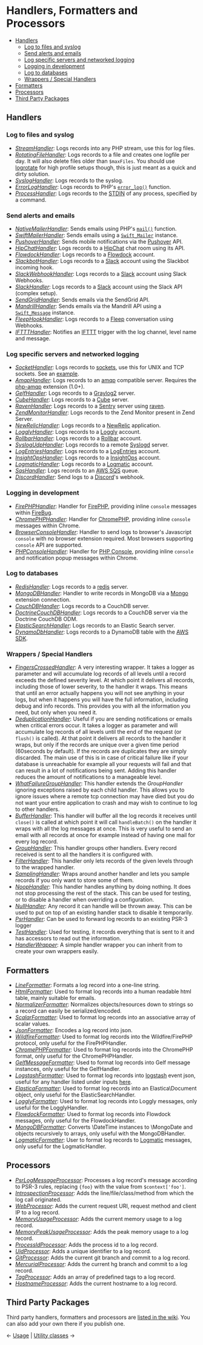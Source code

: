 # Handlers, Formatters and Processors

- [Handlers](#handlers)
  - [Log to files and syslog](#log-to-files-and-syslog)
  - [Send alerts and emails](#send-alerts-and-emails)
  - [Log specific servers and networked logging](#log-specific-servers-and-networked-logging)
  - [Logging in development](#logging-in-development)
  - [Log to databases](#log-to-databases)
  - [Wrappers / Special Handlers](#wrappers--special-handlers)
- [Formatters](#formatters)
- [Processors](#processors)
- [Third Party Packages](#third-party-packages)

## Handlers

### Log to files and syslog

- [_StreamHandler_](../src/Monolog/Handler/StreamHandler.php): Logs records into any PHP stream, use this for log files.
- [_RotatingFileHandler_](../src/Monolog/Handler/RotatingFileHandler.php): Logs records to a file and creates one logfile per day.
  It will also delete files older than `$maxFiles`. You should use
  [logrotate](http://linuxcommand.org/man_pages/logrotate8.html) for high profile
  setups though, this is just meant as a quick and dirty solution.
- [_SyslogHandler_](../src/Monolog/Handler/SyslogHandler.php): Logs records to the syslog.
- [_ErrorLogHandler_](../src/Monolog/Handler/ErrorLogHandler.php): Logs records to PHP's
  [`error_log()`](http://docs.php.net/manual/en/function.error-log.php) function.
- [_ProcessHandler_](../src/Monolog/Handler/ProcessHandler.php): Logs records to the [STDIN](https://en.wikipedia.org/wiki/Standard_streams#Standard_input_.28stdin.29) of any process, specified by a command.

### Send alerts and emails

- [_NativeMailerHandler_](../src/Monolog/Handler/NativeMailerHandler.php): Sends emails using PHP's
  [`mail()`](http://php.net/manual/en/function.mail.php) function.
- [_SwiftMailerHandler_](../src/Monolog/Handler/SwiftMailerHandler.php): Sends emails using a [`Swift_Mailer`](http://swiftmailer.org/) instance.
- [_PushoverHandler_](../src/Monolog/Handler/PushoverHandler.php): Sends mobile notifications via the [Pushover](https://www.pushover.net/) API.
- [_HipChatHandler_](../src/Monolog/Handler/HipChatHandler.php): Logs records to a [HipChat](http://hipchat.com) chat room using its API.
- [_FlowdockHandler_](../src/Monolog/Handler/FlowdockHandler.php): Logs records to a [Flowdock](https://www.flowdock.com/) account.
- [_SlackbotHandler_](../src/Monolog/Handler/SlackbotHandler.php): Logs records to a [Slack](https://www.slack.com/) account using the Slackbot incoming hook.
- [_SlackWebhookHandler_](../src/Monolog/Handler/SlackWebhookHandler.php): Logs records to a [Slack](https://www.slack.com/) account using Slack Webhooks.
- [_SlackHandler_](../src/Monolog/Handler/SlackHandler.php): Logs records to a [Slack](https://www.slack.com/) account using the Slack API (complex setup).
- [_SendGridHandler_](../src/Monolog/Handler/SendGridHandler.php): Sends emails via the SendGrid API.
- [_MandrillHandler_](../src/Monolog/Handler/MandrillHandler.php): Sends emails via the Mandrill API using a [`Swift_Message`](http://swiftmailer.org/) instance.
- [_FleepHookHandler_](../src/Monolog/Handler/FleepHookHandler.php): Logs records to a [Fleep](https://fleep.io/) conversation using Webhooks.
- [_IFTTTHandler_](../src/Monolog/Handler/IFTTTHandler.php): Notifies an [IFTTT](https://ifttt.com/maker) trigger with the log channel, level name and message.

### Log specific servers and networked logging

- [_SocketHandler_](../src/Monolog/Handler/SocketHandler.php): Logs records to [sockets](http://php.net/fsockopen), use this
  for UNIX and TCP sockets. See an [example](sockets.md).
- [_AmqpHandler_](../src/Monolog/Handler/AmqpHandler.php): Logs records to an [amqp](http://www.amqp.org/) compatible
  server. Requires the [php-amqp](http://pecl.php.net/package/amqp) extension (1.0+).
- [_GelfHandler_](../src/Monolog/Handler/GelfHandler.php): Logs records to a [Graylog2](http://www.graylog2.org) server.
- [_CubeHandler_](../src/Monolog/Handler/CubeHandler.php): Logs records to a [Cube](http://square.github.com/cube/) server.
- [_RavenHandler_](../src/Monolog/Handler/RavenHandler.php): Logs records to a [Sentry](http://getsentry.com/) server using
  [raven](https://packagist.org/packages/raven/raven).
- [_ZendMonitorHandler_](../src/Monolog/Handler/ZendMonitorHandler.php): Logs records to the Zend Monitor present in Zend Server.
- [_NewRelicHandler_](../src/Monolog/Handler/NewRelicHandler.php): Logs records to a [NewRelic](http://newrelic.com/) application.
- [_LogglyHandler_](../src/Monolog/Handler/LogglyHandler.php): Logs records to a [Loggly](http://www.loggly.com/) account.
- [_RollbarHandler_](../src/Monolog/Handler/RollbarHandler.php): Logs records to a [Rollbar](https://rollbar.com/) account.
- [_SyslogUdpHandler_](../src/Monolog/Handler/SyslogUdpHandler.php): Logs records to a remote [Syslogd](http://www.rsyslog.com/) server.
- [_LogEntriesHandler_](../src/Monolog/Handler/LogEntriesHandler.php): Logs records to a [LogEntries](http://logentries.com/) account.
- [_InsightOpsHandler_](../src/Monolog/Handler/InsightOpsHandler.php): Logs records to a [InsightOps](https://www.rapid7.com/products/insightops/) account.
- [_LogmaticHandler_](../src/Monolog/Handler/LogmaticHandler.php): Logs records to a [Logmatic](http://logmatic.io/) account.
- [_SqsHandler_](../src/Monolog/Handler/SqsHandler.php): Logs records to an [AWS SQS](http://docs.aws.amazon.com/aws-sdk-php/v2/guide/service-sqs.html) queue.
- [_DiscordHandler_](https://github.com/lefuturiste/monolog-discord-handler): Send logs to a [Discord](https://discordapp.com)'s webhook.

### Logging in development

- [_FirePHPHandler_](../src/Monolog/Handler/FirePHPHandler.php): Handler for [FirePHP](http://www.firephp.org/), providing
  inline `console` messages within [FireBug](http://getfirebug.com/).
- [_ChromePHPHandler_](../src/Monolog/Handler/ChromePHPHandler.php): Handler for [ChromePHP](http://www.chromephp.com/), providing
  inline `console` messages within Chrome.
- [_BrowserConsoleHandler_](../src/Monolog/Handler/BrowserConsoleHandler.php): Handler to send logs to browser's Javascript `console` with
  no browser extension required. Most browsers supporting `console` API are supported.
- [_PHPConsoleHandler_](../src/Monolog/Handler/PHPConsoleHandler.php): Handler for [PHP Console](https://chrome.google.com/webstore/detail/php-console/nfhmhhlpfleoednkpnnnkolmclajemef), providing
  inline `console` and notification popup messages within Chrome.

### Log to databases

- [_RedisHandler_](../src/Monolog/Handler/RedisHandler.php): Logs records to a [redis](http://redis.io) server.
- [_MongoDBHandler_](../src/Monolog/Handler/MongoDBHandler.php): Handler to write records in MongoDB via a
  [Mongo](http://pecl.php.net/package/mongo) extension connection.
- [_CouchDBHandler_](../src/Monolog/Handler/CouchDBHandler.php): Logs records to a CouchDB server.
- [_DoctrineCouchDBHandler_](../src/Monolog/Handler/DoctrineCouchDBHandler.php): Logs records to a CouchDB server via the Doctrine CouchDB ODM.
- [_ElasticSearchHandler_](../src/Monolog/Handler/ElasticSearchHandler.php): Logs records to an Elastic Search server.
- [_DynamoDbHandler_](../src/Monolog/Handler/DynamoDbHandler.php): Logs records to a DynamoDB table with the [AWS SDK](https://github.com/aws/aws-sdk-php).

### Wrappers / Special Handlers

- [_FingersCrossedHandler_](../src/Monolog/Handler/FingersCrossedHandler.php): A very interesting wrapper. It takes a logger as
  parameter and will accumulate log records of all levels until a record
  exceeds the defined severity level. At which point it delivers all records,
  including those of lower severity, to the handler it wraps. This means that
  until an error actually happens you will not see anything in your logs, but
  when it happens you will have the full information, including debug and info
  records. This provides you with all the information you need, but only when
  you need it.
- [_DeduplicationHandler_](../src/Monolog/Handler/DeduplicationHandler.php): Useful if you are sending notifications or emails
  when critical errors occur. It takes a logger as parameter and will
  accumulate log records of all levels until the end of the request (or
  `flush()` is called). At that point it delivers all records to the handler
  it wraps, but only if the records are unique over a given time period
  (60seconds by default). If the records are duplicates they are simply
  discarded. The main use of this is in case of critical failure like if your
  database is unreachable for example all your requests will fail and that
  can result in a lot of notifications being sent. Adding this handler reduces
  the amount of notifications to a manageable level.
- [_WhatFailureGroupHandler_](../src/Monolog/Handler/WhatFailureGroupHandler.php): This handler extends the _GroupHandler_ ignoring
   exceptions raised by each child handler. This allows you to ignore issues
   where a remote tcp connection may have died but you do not want your entire
   application to crash and may wish to continue to log to other handlers.
- [_BufferHandler_](../src/Monolog/Handler/BufferHandler.php): This handler will buffer all the log records it receives
  until `close()` is called at which point it will call `handleBatch()` on the
  handler it wraps with all the log messages at once. This is very useful to
  send an email with all records at once for example instead of having one mail
  for every log record.
- [_GroupHandler_](../src/Monolog/Handler/GroupHandler.php): This handler groups other handlers. Every record received is
  sent to all the handlers it is configured with.
- [_FilterHandler_](../src/Monolog/Handler/FilterHandler.php): This handler only lets records of the given levels through
   to the wrapped handler.
- [_SamplingHandler_](../src/Monolog/Handler/SamplingHandler.php): Wraps around another handler and lets you sample records
   if you only want to store some of them.
- [_NoopHandler_](../src/Monolog/Handler/NoopHandler.php): This handler handles anything by doing nothing. It does not stop
  processing the rest of the stack. This can be used for testing, or to disable a handler when overriding a configuration.
- [_NullHandler_](../src/Monolog/Handler/NullHandler.php): Any record it can handle will be thrown away. This can be used
  to put on top of an existing handler stack to disable it temporarily.
- [_PsrHandler_](../src/Monolog/Handler/PsrHandler.php): Can be used to forward log records to an existing PSR-3 logger
- [_TestHandler_](../src/Monolog/Handler/TestHandler.php): Used for testing, it records everything that is sent to it and
  has accessors to read out the information.
- [_HandlerWrapper_](../src/Monolog/Handler/HandlerWrapper.php): A simple handler wrapper you can inherit from to create
 your own wrappers easily.

## Formatters

- [_LineFormatter_](../src/Monolog/Formatter/LineFormatter.php): Formats a log record into a one-line string.
- [_HtmlFormatter_](../src/Monolog/Formatter/HtmlFormatter.php): Used to format log records into a human readable html table, mainly suitable for emails.
- [_NormalizerFormatter_](../src/Monolog/Formatter/NormalizerFormatter.php): Normalizes objects/resources down to strings so a record can easily be serialized/encoded.
- [_ScalarFormatter_](../src/Monolog/Formatter/ScalarFormatter.php): Used to format log records into an associative array of scalar values.
- [_JsonFormatter_](../src/Monolog/Formatter/JsonFormatter.php): Encodes a log record into json.
- [_WildfireFormatter_](../src/Monolog/Formatter/WildfireFormatter.php): Used to format log records into the Wildfire/FirePHP protocol, only useful for the FirePHPHandler.
- [_ChromePHPFormatter_](../src/Monolog/Formatter/ChromePHPFormatter.php): Used to format log records into the ChromePHP format, only useful for the ChromePHPHandler.
- [_GelfMessageFormatter_](../src/Monolog/Formatter/GelfMessageFormatter.php): Used to format log records into Gelf message instances, only useful for the GelfHandler.
- [_LogstashFormatter_](../src/Monolog/Formatter/LogstashFormatter.php): Used to format log records into [logstash](http://logstash.net/) event json, useful for any handler listed under inputs [here](http://logstash.net/docs/latest).
- [_ElasticaFormatter_](../src/Monolog/Formatter/ElasticaFormatter.php): Used to format log records into an Elastica\Document object, only useful for the ElasticSearchHandler.
- [_LogglyFormatter_](../src/Monolog/Formatter/LogglyFormatter.php): Used to format log records into Loggly messages, only useful for the LogglyHandler.
- [_FlowdockFormatter_](../src/Monolog/Formatter/FlowdockFormatter.php): Used to format log records into Flowdock messages, only useful for the FlowdockHandler.
- [_MongoDBFormatter_](../src/Monolog/Formatter/MongoDBFormatter.php): Converts \DateTime instances to \MongoDate and objects recursively to arrays, only useful with the MongoDBHandler.
- [_LogmaticFormatter_](../src/Monolog/Formatter/LogmaticFormatter.php): User to format log records to [Logmatic](http://logmatic.io/) messages, only useful for the LogmaticHandler.

## Processors

- [_PsrLogMessageProcessor_](../src/Monolog/Processor/PsrLogMessageProcessor.php): Processes a log record's message according to PSR-3 rules, replacing `{foo}` with the value from `$context['foo']`.
- [_IntrospectionProcessor_](../src/Monolog/Processor/IntrospectionProcessor.php): Adds the line/file/class/method from which the log call originated.
- [_WebProcessor_](../src/Monolog/Processor/WebProcessor.php): Adds the current request URI, request method and client IP to a log record.
- [_MemoryUsageProcessor_](../src/Monolog/Processor/MemoryUsageProcessor.php): Adds the current memory usage to a log record.
- [_MemoryPeakUsageProcessor_](../src/Monolog/Processor/MemoryPeakUsageProcessor.php): Adds the peak memory usage to a log record.
- [_ProcessIdProcessor_](../src/Monolog/Processor/ProcessIdProcessor.php): Adds the process id to a log record.
- [_UidProcessor_](../src/Monolog/Processor/UidProcessor.php): Adds a unique identifier to a log record.
- [_GitProcessor_](../src/Monolog/Processor/GitProcessor.php): Adds the current git branch and commit to a log record.
- [_MercurialProcessor_](../src/Monolog/Processor/MercurialProcessor.php): Adds the current hg branch and commit to a log record.
- [_TagProcessor_](../src/Monolog/Processor/TagProcessor.php): Adds an array of predefined tags to a log record.
- [_HostnameProcessor_](../src/Monolog/Processor/HostnameProcessor.php): Adds the current hostname to a log record.

## Third Party Packages

Third party handlers, formatters and processors are
[listed in the wiki](https://github.com/Seldaek/monolog/wiki/Third-Party-Packages). You
can also add your own there if you publish one.

&larr; [Usage](01-usage.md) |  [Utility classes](03-utilities.md) &rarr;
